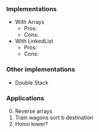 ### Implementations
- With Arrays
  - Pros:
  - Cons:
- With LinkedList
  - Pros:
  - Cons:
  
### Other implementations
- Double Stack

### Applications
0. Reverse arrays
0. Train wagons sort b destination
0. Honoi tower? 